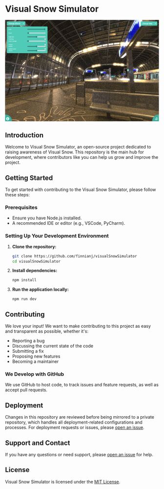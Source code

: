 # Visual Snow Simulator

<!-- Image -->
![Screenshot](./static/images/screenshot.png)

## Introduction
Welcome to Visual Snow Simulator, an open-source project dedicated to raising awareness of Visual Snow. This repository is the main hub for development, where contributors like you can help us grow and improve the project.

## Getting Started
To get started with contributing to the Visual Snow Simulator, please follow these steps:

### Prerequisites
- Ensure you have Node.js installed.
- A recommended IDE or editor (e.g., VSCode, PyCharm).

### Setting Up Your Development Environment
1. **Clone the repository:**
   ```bash
   git clone https://github.com/finnianj/visualSnowSimulator
   cd visualSnowSimulator
   ```

2. **Install dependencies:**
   ```bash
   npm install   
   ```

3. **Run the application locally:**
   ```bash
   npm run dev
   ```

## Contributing
We love your input! We want to make contributing to this project as easy and transparent as possible, whether it's:
- Reporting a bug
- Discussing the current state of the code
- Submitting a fix
- Proposing new features
- Becoming a maintainer

### We Develop with GitHub
We use GitHub to host code, to track issues and feature requests, as well as accept pull requests.

## Deployment
Changes in this repository are reviewed before being mirrored to a private repository, which handles all deployment-related configurations and processes. For deployment requests or issues, please [open an issue](https://github.com/yourusername/project-name/issues).

## Support and Contact
If you have any questions or need support, please [open an issue](https://https://github.com/finnianj/visualSnowSimulator/issues/new) for help.

## License
Visual Snow Simulator is licensed under the [MIT License](LICENSE.md).
```
